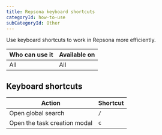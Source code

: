 ```yaml
---
title: Repsona keyboard shortcuts
categoryId: how-to-use
subCategoryId: Other
---
```


Use keyboard shortcuts to work in Repsona more efficiently.

| Who can use it | Available on |
|---|---|
| All | All |

## Keyboard shortcuts

| Action | Shortcut |
|---------------------------|----------|
| Open global search | `/` |
| Open the task creation modal | `c` |
